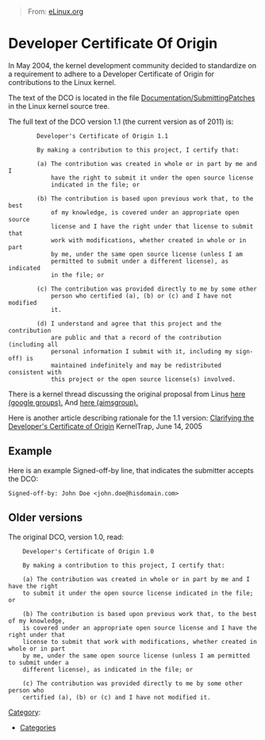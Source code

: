 > From: [eLinux.org](http://eLinux.org/Developer_Certificate_Of_Origin "http://eLinux.org/Developer_Certificate_Of_Origin")


# Developer Certificate Of Origin



In May 2004, the kernel development community decided to standardize on
a requirement to adhere to a Developer Certificate of Origin for
contributions to the Linux kernel.

The text of the DCO is located in the file
[Documentation/SubmittingPatches](http://git.kernel.org/?p=linux/kernel/git/torvalds/linux-2.6.git;a=blob;f=Documentation/SubmittingPatches)
in the Linux kernel source tree.

The full text of the DCO version 1.1 (the current version as of 2011)
is:

            Developer's Certificate of Origin 1.1

            By making a contribution to this project, I certify that:

            (a) The contribution was created in whole or in part by me and I
                have the right to submit it under the open source license
                indicated in the file; or

            (b) The contribution is based upon previous work that, to the best
                of my knowledge, is covered under an appropriate open source
                license and I have the right under that license to submit that
                work with modifications, whether created in whole or in part
                by me, under the same open source license (unless I am
                permitted to submit under a different license), as indicated
                in the file; or

            (c) The contribution was provided directly to me by some other
                person who certified (a), (b) or (c) and I have not modified
                it.

            (d) I understand and agree that this project and the contribution
                are public and that a record of the contribution (including all
                personal information I submit with it, including my sign-off) is
                maintained indefinitely and may be redistributed consistent with
                this project or the open source license(s) involved.

There is a kernel thread discussing the original proposal from Linus
[here (google
groups).](http://groups.google.com/groups?hl=en&lr=&ie=UTF-8&threadm=1YUY7-6fF-11%40gated-at.bofh.it&rnum=1&prev=/groups%3Fq%3Dg:thl3436074442d%26dq%3D%26hl%3Den%26lr%3D%26ie%3DUTF-8%26selm%3D1YUY7-6fF-11%2540gated-at.bofh.it)
And [here
(aimsgroup).](http://marc.theaimsgroup.com/?l=linux-kernel&m=108529494402563&w=2)

Here is another article describing rationale for the 1.1 version:
[Clarifying the Developer's Certificate of
Origin](http://kerneltrap.org/node/5277) KernelTrap, June 14, 2005

## Example

Here is an example Signed-off-by line, that indicates the submitter
accepts the DCO:

    Signed-off-by: John Doe <john.doe@hisdomain.com>

## Older versions

The original DCO, version 1.0, read:

        Developer's Certificate of Origin 1.0

        By making a contribution to this project, I certify that:

        (a) The contribution was created in whole or in part by me and I have the right
        to submit it under the open source license indicated in the file; or

        (b) The contribution is based upon previous work that, to the best of my knowledge,
        is covered under an appropriate open source license and I have the right under that
        license to submit that work with modifications, whether created in whole or in part
        by me, under the same open source license (unless I am permitted to submit under a
        different license), as indicated in the file; or

        (c) The contribution was provided directly to me by some other person who
        certified (a), (b) or (c) and I have not modified it.


[Category](http://eLinux.org/Special:Categories "Special:Categories"):

-   [Categories](http://eLinux.org/Category:Categories "Category:Categories")

